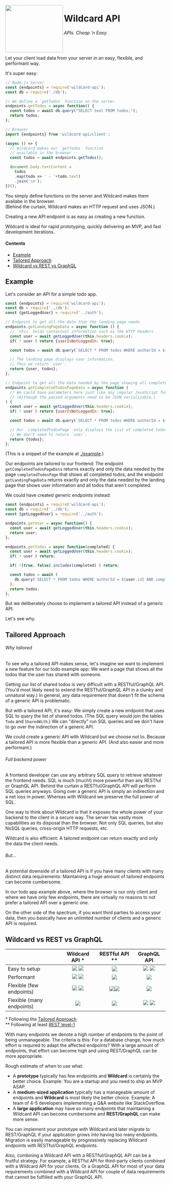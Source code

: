 <!---






    WARNING, READ THIS.
    This is a computed file. Do not edit.
    Edit `/docs/intro.template.md` instead.












    WARNING, READ THIS.
    This is a computed file. Do not edit.
    Edit `/docs/intro.template.md` instead.












    WARNING, READ THIS.
    This is a computed file. Do not edit.
    Edit `/docs/intro.template.md` instead.












    WARNING, READ THIS.
    This is a computed file. Do not edit.
    Edit `/docs/intro.template.md` instead.












    WARNING, READ THIS.
    This is a computed file. Do not edit.
    Edit `/docs/intro.template.md` instead.






-->

[<img src="https://github.com/brillout/wildcard-api/raw/master/docs/images/logo.svg?sanitize=true" align="left" height="148" width="181">](https://github.com/brillout/wildcard-api)

# Wildcard API

*APIs. Cheap 'n Easy.*

<br/>
<br/>

Let your client load data from your server in an easy, flexible, and performant way.

It's super easy:

~~~js
// Node.js Server
const {endpoints} = require('wildcard-api');
const db = require('./db');

// We define a `getTodos` function on the server
endpoints.getTodos = async function() {
  const todos = await db.query("SELECT text FROM todos;");
  return todos;
};
~~~
~~~js
// Browser
import {endpoints} from 'wildcard-api/client';

(async () => {
  // Wildcard makes our `getTodos` function
  // available in the browser
  const todos = await endpoints.getTodos();

  document.body.textContent =
    todos
    .map(todo => ' - '+todo.text)
    .join('\n');
})();
~~~

You simply define functions on the server and Wildcard makes them availabe in the browser.
<br/>
(Behind the curtain, Wildcard makes an HTTP request and uses JSON.)

Creating a new API endpoint is as easy as creating a new function.

Wildcard is ideal for rapid prototyping, quickly delivering an MVP, and fast development iterations.

#### Contents

 - [Example](#example)
 - [Tailored Approach](#tailored-approach)
 - [Wildcard vs REST vs GraphQL](#wildcard-vs-rest-vs-graphql)


## Example

Let's consider an API for a simple todo app.

~~~js
const {endpoints} = require('wildcard-api');
const db = require('../db');
const {getLoggedUser} = require('../auth');

// Endpoint to get all the data that the landing page needs
endpoints.getLandingPageData = async function () {
  // `this` holds contextual information such as the HTTP headers
  const user = await getLoggedUser(this.headers.cookie);
  if( ! user ) return {userIsNotLoggedIn: true};

  const todos = await db.query(`SELECT * FROM todos WHERE authorId = ${user.id} AND completed = false;`);

  // The landing page displays user information.
  // Thus we return `user`.
  return {user, todos};
};

// Endpoint to get all the data needed by the page showing all completed todos
endpoints.getCompletedTodosPageData = async function (
  // We could have parameters here just like any regular JavaScript function.
  // (Although the passed arguments need to be JSON serializable.)
) {
  const user = await getLoggedUser(this.headers.cookie);
  if( ! user ) return {userIsNotLoggedIn: true};

  const todos = await db.query(`SELECT * FROM todos WHERE authorId = ${user.id} AND completed = true;`);

  // Our `completedTodosPage` only displays the list of completed todos.
  // We don't need to return `user`.
  return {todos};
};
~~~

(This is a snippet of the example at [./example](/example/).)

Our endpoints are tailored to our frontend:
The endpoint `getCompletedTodosPageData` returns exactly and only the data needed
by the page `completedTodosPage` that shows all completed todos, and
the endpoint `getLandingPageData` returns exactly and only the data needed
by the landing page that shows user information and all todos that aren't completed.

We could have created generic endpoints instead:

~~~js
const {endpoints} = require('wildcard-api');
const db = require('../db');
const {getLoggedUser} = require('../auth');

endpoints.getUser = async function() {
  const user = await getLoggedUser(this.headers.cookie);
  return user;
};

endpoints.getTodos = async function(completed) {
  const user = await getLoggedUser(this.headers.cookie);
  if( ! user ) return;

  if( ![true, false].includes(completed) ) return;

  const todos = await (
    db.query(`SELECT * FROM todos WHERE authorId = ${user.id} AND completed = ${completed};`)
  );
  return todos;
};
~~~

But we deliberately choose to implement a tailored API instead of a generic API.

Let's see why.

## Tailored Approach

###### Why tailored

To see why a tailored API makes sense,
let's imagine we want to implement a new feature for our todo example app:
We want a page that shows all the todos that the user has shared with someone.

Getting our list of shared todos is very difficult
with a RESTful/GraphQL API.
(You'd most likely need to extend the RESTful/GraphQL API in a clunky and unnatural way.)
In general,
any data requirement that doesn't fit the schema of a generic API is problematic.

But with a tailored API, it's easy:
We simply create a new endpoint that uses SQL to query the list of shared todos.
(The SQL query would join the tables `Todo` and `SharedWith`.)
We can "directly" run SQL queries and we don't have to go over the indirection of a generic API.

We could create a generic API with Wildcard but we choose not to.
Because a tailored API is more flexible than a generic API.
(And also easier and more performant.)

###### Full backend power

A frontend developer can use any arbitrary SQL query to retrieve whatever the frontend needs.
SQL is much (much!) more powerful than any RESTful or GraphQL API.
Behind the curtain a RESTful/GraphQL API will perform SQL queries anyways.
Going over a generic API is simply an indirection and a net loss in power.
Whereas with Wildcard we preserve the full power of SQL.

One way to think about Wildcard is that it exposes the whole power of your backend to the client in a secure way.
The server has vastly more capabilities as its disposal than the browser.
Not only SQL queries,
but also NoSQL queries,
cross-origin HTTP requests,
etc.

Wildcard is also efficient:
A tailored endpoint can return exactly and only the data the client needs.

###### But...

A potential downside of a tailored API
is if you have many clients with many distinct data requirements:
Maintaining a huge amount of tailored endpoints can become cumbersome.

In our todo app example above,
where the browser is our only client and where we have only few endpoints,
there are virtually no reasons to not prefer a tailored API over a generic one.

On the other side of the spectrum,
if you want third parties to access your data,
then you basically have an unlimited number of clients
and a generic API is required.

## Wildcard vs REST vs GraphQL

|                           | Wildcard API \*  | RESTful API \*\* | GraphQL API |
| ------------------------- | :--------------: | :--------------: | :---------: |
| Easy to setup             | <img src='https://github.com/brillout/wildcard-api/raw/master/docs/images/plus.svg?sanitize=true'/> <img src='https://github.com/brillout/wildcard-api/raw/master/docs/images/plus.svg?sanitize=true'/> | <img src='https://github.com/brillout/wildcard-api/raw/master/docs/images/minus.svg?sanitize=true'/> | <img src='https://github.com/brillout/wildcard-api/raw/master/docs/images/minus.svg?sanitize=true'/> <img src='https://github.com/brillout/wildcard-api/raw/master/docs/images/minus.svg?sanitize=true'/> |
| Performant                | <img src='https://github.com/brillout/wildcard-api/raw/master/docs/images/plus.svg?sanitize=true'/> <img src='https://github.com/brillout/wildcard-api/raw/master/docs/images/plus.svg?sanitize=true'/> | <img src='https://github.com/brillout/wildcard-api/raw/master/docs/images/minus.svg?sanitize=true'/> | <img src='https://github.com/brillout/wildcard-api/raw/master/docs/images/plus.svg?sanitize=true'/> |
| Flexible (few endpoints)  | <img src='https://github.com/brillout/wildcard-api/raw/master/docs/images/plus.svg?sanitize=true'/> <img src='https://github.com/brillout/wildcard-api/raw/master/docs/images/plus.svg?sanitize=true'/> | <img src='https://github.com/brillout/wildcard-api/raw/master/docs/images/minus.svg?sanitize=true'/><img src='https://github.com/brillout/wildcard-api/raw/master/docs/images/minus.svg?sanitize=true'/> | <img src='https://github.com/brillout/wildcard-api/raw/master/docs/images/minus.svg?sanitize=true'/> |
| Flexible (many endpoints) | <img src='https://github.com/brillout/wildcard-api/raw/master/docs/images/minus.svg?sanitize=true'/> | <img src='https://github.com/brillout/wildcard-api/raw/master/docs/images/plus.svg?sanitize=true'/> | <img src='https://github.com/brillout/wildcard-api/raw/master/docs/images/plus.svg?sanitize=true'/> <img src='https://github.com/brillout/wildcard-api/raw/master/docs/images/plus.svg?sanitize=true'/> |

\* Following the [Tailored Approach](#tailored-approach)
<br/>
\*\* Following at least [REST level-1](https://martinfowler.com/articles/richardsonMaturityModel.html#level1)

With many endpoints we denote a high number of endpoints
to the point of being unmanageable.
The criteria is this:
For a database change, how much effort is required to adapt the affected endpoints?
With a large amount of endpoints,
that effort can become high and using REST/GraphQL can be more appropriate.

Rough estimate of when to use what:
- A **prototype** typically has few endpoints and
  **Wildcard** is certainly the better choice.
  Example: You are a startup and you need to ship an MVP ASAP.
- A **medium-sized application** typically has a manageable amount of endpoints and
  **Wildcard** is most likely the better choice.
  Example: A team of 4-5 developers implementing a Q&A website like StackOverflow.
- A **large application** may have so many endpoints that maintaining a Wildcard API can become cumbersome and
  **REST/GraphQL** can make more sense.

You can implement your prototype with Wildcard
and later migrate to REST/GraphQL
if your application grows into having too many endpoints.
Migration is easily manageable by progressively replacing Wildcard endpoints with RESTful/GraphQL endpoints.

Also, combining a Wildcard API with a RESTful/GraphQL API can be a fruitful strategy.
For example, a RESTful API for third-party clients combined with a Wildcard API for your clients.
Or a GraphQL API for most of your data requirements combined with a Wildcard API
for couple of data requirements that cannot be fulfilled with your GraphQL API.

<!---






    WARNING, READ THIS.
    This is a computed file. Do not edit.
    Edit `/docs/intro.template.md` instead.












    WARNING, READ THIS.
    This is a computed file. Do not edit.
    Edit `/docs/intro.template.md` instead.












    WARNING, READ THIS.
    This is a computed file. Do not edit.
    Edit `/docs/intro.template.md` instead.












    WARNING, READ THIS.
    This is a computed file. Do not edit.
    Edit `/docs/intro.template.md` instead.












    WARNING, READ THIS.
    This is a computed file. Do not edit.
    Edit `/docs/intro.template.md` instead.






-->
